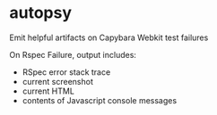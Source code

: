 autopsy
=======

Emit helpful artifacts on Capybara Webkit test failures

On Rspec Failure, output includes:
- RSpec error stack trace
- current screenshot
- current HTML
- contents of Javascript console messages
